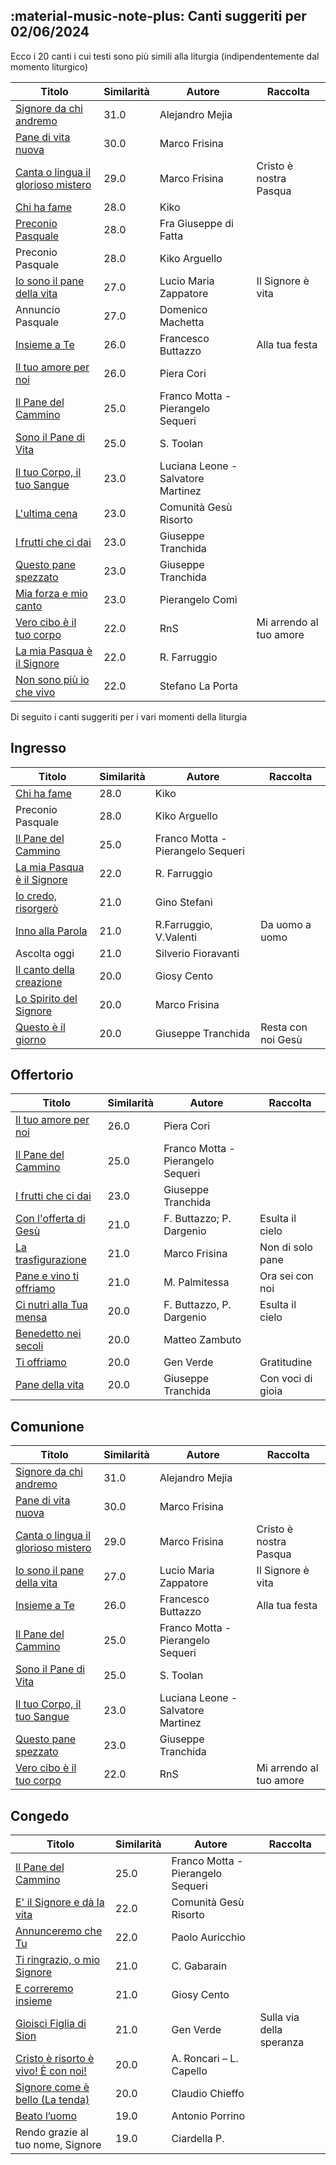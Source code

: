 ## :material-music-note-plus: Canti suggeriti per 02/06/2024

Ecco i 20 canti i cui testi sono più simili alla liturgia (indipendentemente dal momento liturgico)

| Titolo | Similarità | Autore | Raccolta |
| --- | --- | --- | --- |
| [Signore da chi andremo](https://www.youtube.com/watch?v=J5tytDPEmCc) | 31.0 | Alejandro Mejia |  |
| [Pane di vita nuova](https://www.youtube.com/watch?v=2TjvpY5dqTU) | 30.0 | Marco Frisina |  |
| [Canta o lingua il glorioso mistero](https://www.youtube.com/watch?v=rzGXMeYQcL8) | 29.0 | Marco Frisina | Cristo è nostra Pasqua |
| [Chi ha fame](https://www.youtube.com/watch?v=A32O3Rl_-pA) | 28.0 | Kiko |  |
| [Preconio Pasquale](https://www.youtube.com/watch?v=5QKwhomm0G8) | 28.0 | Fra Giuseppe di Fatta |  |
| Preconio Pasquale | 28.0 | Kiko Arguello |  |
| [Io sono il pane della vita](https://www.youtube.com/watch?v=jtFyO8nGGN8) | 27.0 | Lucio Maria Zappatore | Il Signore è vita |
| Annuncio Pasquale | 27.0 | Domenico Machetta |  |
| [Insieme a Te](https://www.youtube.com/watch?v=_1taK6Kc8gw) | 26.0 | Francesco Buttazzo | Alla tua festa |
| [Il tuo amore per noi](https://www.youtube.com/watch?v=9aaxeabeNq0) | 26.0 | Piera Cori |  |
| [Il Pane del Cammino](https://www.youtube.com/watch?v=bjaWckUY05I) | 25.0 | Franco Motta - Pierangelo Sequeri |  |
| [Sono il Pane di Vita](https://www.youtube.com/watch?v=UwA__oGQ1e0) | 25.0 | S. Toolan |  |
| [Il tuo Corpo, il tuo Sangue](https://www.youtube.com/watch?v=MBlHzbDY6Qo) | 23.0 | Luciana Leone - Salvatore Martinez |  |
| [L'ultima cena](https://www.youtube.com/watch?v=cHtVuDFEKMY) | 23.0 | Comunità Gesù Risorto |  |
| [I frutti che ci dai](https://www.youtube.com/watch?v=EgD5i_MWeIE) | 23.0 | Giuseppe Tranchida |  |
| [Questo pane spezzato](https://www.youtube.com/watch?v=igN1nkpIIyU) | 23.0 | Giuseppe Tranchida |  |
| [Mia forza e mio canto](https://www.youtube.com/watch?v=lhWpwbUTchk) | 23.0 | Pierangelo Comi |  |
| [Vero cibo è il tuo corpo](https://www.youtube.com/watch?v=MT5d5ErYJ10) | 22.0 | RnS | Mi arrendo al tuo amore |
| [La mia Pasqua è il Signore](https://www.youtube.com/watch?v=vcREq6qlJvs) | 22.0 | R. Farruggio |  |
| [Non sono più io che vivo](https://www.youtube.com/watch?v=_45-2Dr9dQ4) | 22.0 | Stefano La Porta |  |

Di seguito i canti suggeriti per i vari momenti della liturgia

## Ingresso

| Titolo | Similarità | Autore | Raccolta |
| --- | --- | --- | --- |
| [Chi ha fame](https://www.youtube.com/watch?v=A32O3Rl_-pA) | 28.0 | Kiko |  |
| Preconio Pasquale | 28.0 | Kiko Arguello |  |
| [Il Pane del Cammino](https://www.youtube.com/watch?v=bjaWckUY05I) | 25.0 | Franco Motta - Pierangelo Sequeri |  |
| [La mia Pasqua è il Signore](https://www.youtube.com/watch?v=vcREq6qlJvs) | 22.0 | R. Farruggio |  |
| [Io credo, risorgerò](https://www.youtube.com/watch?v=X9clLTZHcvQ) | 21.0 | Gino Stefani |  |
| [Inno alla Parola](https://www.youtube.com/watch?v=q2GgtAvd53M) | 21.0 | R.Farruggio, V.Valenti | Da uomo a uomo |
| Ascolta oggi  | 21.0 | Silverio Fioravanti |  |
| [Il canto della creazione](https://www.youtube.com/watch?v=UmZMsOYQtUY) | 20.0 | Giosy Cento |  |
| [Lo Spirito del Signore](https://www.youtube.com/watch?v=wy2g6aSREag) | 20.0 | Marco Frisina |  |
| [Questo è il giorno](https://www.youtube.com/watch?v=dS1yfGUS2Gg) | 20.0 | Giuseppe Tranchida  | Resta con noi Gesù |

## Offertorio

| Titolo | Similarità | Autore | Raccolta |
| --- | --- | --- | --- |
| [Il tuo amore per noi](https://www.youtube.com/watch?v=9aaxeabeNq0) | 26.0 | Piera Cori |  |
| [Il Pane del Cammino](https://www.youtube.com/watch?v=bjaWckUY05I) | 25.0 | Franco Motta - Pierangelo Sequeri |  |
| [I frutti che ci dai](https://www.youtube.com/watch?v=EgD5i_MWeIE) | 23.0 | Giuseppe Tranchida |  |
| [Con l'offerta di Gesù](https://www.youtube.com/watch?v=7c3fFWR1PjA) | 21.0 | F. Buttazzo; P. Dargenio | Esulta il cielo |
| [La trasfigurazione](https://www.youtube.com/watch?v=6gU3t0nuHuw) | 21.0 | Marco Frisina | Non di solo pane |
| [Pane e vino ti offriamo](https://www.youtube.com/watch?v=-h27hWgNfto) | 21.0 | M. Palmitessa | Ora sei con noi |
| [Ci nutri alla Tua mensa](https://www.youtube.com/watch?v=RPQ8ORkm9bo) | 20.0 | F. Buttazzo, P. Dargenio | Esulta il cielo |
| [Benedetto nei secoli](https://www.youtube.com/watch?v=fQZUOuYGE7Y) | 20.0 | Matteo Zambuto |  |
| [Ti offriamo](https://www.youtube.com/watch?v=cvP_AxA8eDE) | 20.0 | Gen Verde | Gratitudine |
| [Pane della vita](https://www.youtube.com/watch?v=wHwd8M2E_AQ) | 20.0 | Giuseppe Tranchida | Con voci di gioia |

## Comunione

| Titolo | Similarità | Autore | Raccolta |
| --- | --- | --- | --- |
| [Signore da chi andremo](https://www.youtube.com/watch?v=J5tytDPEmCc) | 31.0 | Alejandro Mejia |  |
| [Pane di vita nuova](https://www.youtube.com/watch?v=2TjvpY5dqTU) | 30.0 | Marco Frisina |  |
| [Canta o lingua il glorioso mistero](https://www.youtube.com/watch?v=rzGXMeYQcL8) | 29.0 | Marco Frisina | Cristo è nostra Pasqua |
| [Io sono il pane della vita](https://www.youtube.com/watch?v=jtFyO8nGGN8) | 27.0 | Lucio Maria Zappatore | Il Signore è vita |
| [Insieme a Te](https://www.youtube.com/watch?v=_1taK6Kc8gw) | 26.0 | Francesco Buttazzo | Alla tua festa |
| [Il Pane del Cammino](https://www.youtube.com/watch?v=bjaWckUY05I) | 25.0 | Franco Motta - Pierangelo Sequeri |  |
| [Sono il Pane di Vita](https://www.youtube.com/watch?v=UwA__oGQ1e0) | 25.0 | S. Toolan |  |
| [Il tuo Corpo, il tuo Sangue](https://www.youtube.com/watch?v=MBlHzbDY6Qo) | 23.0 | Luciana Leone - Salvatore Martinez |  |
| [Questo pane spezzato](https://www.youtube.com/watch?v=igN1nkpIIyU) | 23.0 | Giuseppe Tranchida |  |
| [Vero cibo è il tuo corpo](https://www.youtube.com/watch?v=MT5d5ErYJ10) | 22.0 | RnS | Mi arrendo al tuo amore |

## Congedo

| Titolo | Similarità | Autore | Raccolta |
| --- | --- | --- | --- |
| [Il Pane del Cammino](https://www.youtube.com/watch?v=bjaWckUY05I) | 25.0 | Franco Motta - Pierangelo Sequeri |  |
| [E' il Signore e dà la vita](https://www.youtube.com/watch?v=ovf-n3ScJ_8) | 22.0 | Comunità Gesù Risorto |  |
| [Annunceremo che Tu](https://www.youtube.com/watch?v=ZfI4bBMKSRs) | 22.0 | Paolo Auricchio |  |
| [Ti ringrazio, o mio Signore](https://www.youtube.com/watch?v=v5ewwgxAuA4) | 21.0 | C. Gabarain |  |
| [E correremo insieme](https://www.youtube.com/watch?v=8av9XCKUVMo) | 21.0 | Giosy Cento |  |
| [Gioisci Figlia di Sion](https://www.youtube.com/watch?v=CdMfAsdFpxU) | 21.0 | Gen Verde | Sulla via della speranza |
| [Cristo è risorto è vivo!  È con noi!](https://www.youtube.com/watch?v=od7T90zC794) | 20.0 | A. Roncari – L. Capello |  |
| [Signore come è bello (La tenda)](https://www.youtube.com/watch?v=q6OTCpB63LM) | 20.0 | Claudio Chieffo |  |
| [Beato l’uomo](https://www.youtube.com/watch?v=YQsqPCheucg) | 19.0 | Antonio Porrino |  |
| Rendo grazie al tuo nome, Signore | 19.0 | Ciardella P. |  |

